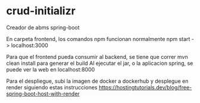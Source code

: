 # crud-initializr
Creador de abms spring-boot

En carpeta frontend, los comandos npm funcionan normalmente
npm start -> localhost:3000

Para que el frontend pueda consumir al backend, se tiene que correr mvn clean install para generar el build
Al ejecutar el jar, o la aplicacion spring, se puede ver la web en localhost:8000

Para el despliegue, subi la imagen de docker a dockerhub y desplegue en render siguiendo estas instrucciones
https://hostingtutorials.dev/blog/free-spring-boot-host-with-render
